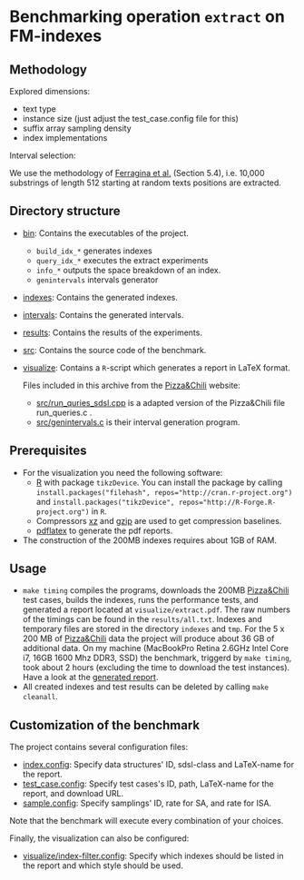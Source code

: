 # Benchmarking operation `extract` on FM-indexes

## Methodology

Explored dimensions:
  
  * text type
  * instance size (just adjust the test_case.config file for this)
  * suffix array sampling density
  * index implementations

Interval selection:

We use the methodology of [Ferragina et al.][FGNV08] (Section 5.4),
i.e. 10,000 substrings of length 512 starting at random texts positions
are extracted.

## Directory structure

  * [bin](./bin): Contains the executables of the project.
    * `build_idx_*` generates indexes
    * `query_idx_*` executes the extract experiments 
    * `info_*` outputs the space breakdown of an index.
    * `genintervals` intervals generator
  * [indexes](./indexes): Contains the generated indexes.
  * [intervals](./intervals): Contains the generated intervals.
  * [results](./results): Contains the results of the experiments.
  * [src](./src):  Contains the source code of the benchmark.
  * [visualize](./visualize): Contains a `R`-script which
			   generates a report in LaTeX format. 

	Files included in this archive from the [Pizza&Chili][pz] website:
      * [src/run_quries_sdsl.cpp](src/run_queries_sdsl.cpp) is a adapted version of the
	    Pizza&Chili file run_queries.c .
	  * [src/genintervals.c](src/genintervals.c) is their interval generation
	    program.

## Prerequisites
  * For the visualization you need the following software:
    - [R][RPJ] with package `tikzDevice`. You can install the
      package by calling 
      `install.packages("filehash", repos="http://cran.r-project.org")`
	  and 
	  `install.packages("tikzDevice", repos="http://R-Forge.R-project.org")`
	  in `R`.
    - Compressors [xz][XZ] and [gzip][GZIP] are used to get
	  compression baselines.
    - [pdflatex][LT] to generate the pdf reports.
  * The construction of the 200MB indexes requires about 1GB
    of RAM.
		
## Usage

 * `make timing` compiles the programs, downloads the 200MB
    [Pizza&Chili][pz] test cases, builds the indexes,
   runs the performance tests, and generated a report located at
   `visualize/extract.pdf`. The raw numbers of the timings
   can be found in the `results/all.txt`. 
   Indexes and temporary files are stored in the
   directory `indexes` and `tmp`. For the 5 x 200 MB of
   [Pizza&Chili][pz] data the project will produce about
   36 GB of additional data. On my machine (MacBookPro Retina
   2.6GHz Intel Core i7, 16GB 1600 Mhz DDR3, SSD) the
   benchmark, triggerd by `make timing`, took about 2 hours
   (excluding the time to download the test instances).
   Have a look at the [generated report][RES].
 * All created indexes and test results can be deleted
   by calling `make cleanall`.

## Customization of the benchmark
  The project contains several configuration files:
 
  * [index.config][IDXCONFIG]: Specify data structures' 
       ID, sdsl-class and LaTeX-name for the report.
  * [test_case.config][TCCONF]: Specify test cases's
       ID, path, LaTeX-name for the report, and download URL.
  * [sample.config][SCONF]: Specify samplings' ID,
       rate for SA, and rate for ISA. 

  Note that the benchmark will execute every combination of your
  choices. 

  Finally, the visualization can also be configured:

  * [visualize/index-filter.config][VCONF]: Specify which 
   indexes should be listed in the report and which style should be used.

[sdsl]: https://github.com/simongog/sdsl "sdsl"
[pz]: http://pizzachili.di.unipi.it "Pizza&Chili"
[RPJ]: http://www.r-project.org/ "R"
[LT]: http://www.tug.org/applications/pdftex/ "pdflatex"
[RES]: https://github.com/simongog/simongog.github.com/raw/master/assets/images/extract.pdf "extract.pdf"
[FGNV08]: http://dl.acm.org/citation.cfm?doid=1412228.1455268 "FGNV08"
[IDXCONFIG]: ./index.config "index.config"
[TCCONF]: ./test_case.config "test_case.config"
[SCONF]: ./sample.config "sample.config"
[VCONF]: ./visualize/index-filter.config "index-filter.config"
[XZ]: http://tukaani.org/xz/ "XZ Compressor"
[GZIP]: http://www.gnu.org/software/gzip/ "Gzip Compressor"
